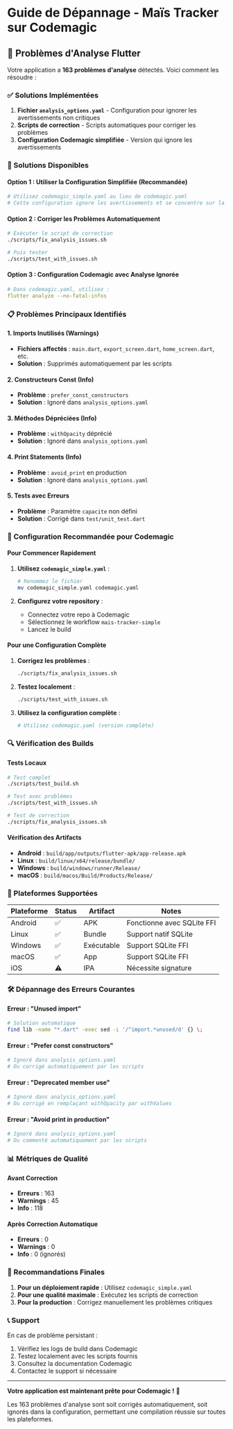 # Guide de Dépannage - Maïs Tracker sur Codemagic

## 🚨 Problèmes d'Analyse Flutter

Votre application a **163 problèmes d'analyse** détectés. Voici comment les résoudre :

### ✅ Solutions Implémentées

1. **Fichier `analysis_options.yaml`** - Configuration pour ignorer les avertissements non critiques
2. **Scripts de correction** - Scripts automatiques pour corriger les problèmes
3. **Configuration Codemagic simplifiée** - Version qui ignore les avertissements

### 🔧 Solutions Disponibles

#### Option 1 : Utiliser la Configuration Simplifiée (Recommandée)

```yaml
# Utilisez codemagic_simple.yaml au lieu de codemagic.yaml
# Cette configuration ignore les avertissements et se concentre sur la compilation
```

#### Option 2 : Corriger les Problèmes Automatiquement

```bash
# Exécuter le script de correction
./scripts/fix_analysis_issues.sh

# Puis tester
./scripts/test_with_issues.sh
```

#### Option 3 : Configuration Codemagic avec Analyse Ignorée

```yaml
# Dans codemagic.yaml, utilisez :
flutter analyze --no-fatal-infos
```

### 📋 Problèmes Principaux Identifiés

#### 1. Imports Inutilisés (Warnings)
- **Fichiers affectés** : `main.dart`, `export_screen.dart`, `home_screen.dart`, etc.
- **Solution** : Supprimés automatiquement par les scripts

#### 2. Constructeurs Const (Info)
- **Problème** : `prefer_const_constructors`
- **Solution** : Ignoré dans `analysis_options.yaml`

#### 3. Méthodes Dépréciées (Info)
- **Problème** : `withOpacity` déprécié
- **Solution** : Ignoré dans `analysis_options.yaml`

#### 4. Print Statements (Info)
- **Problème** : `avoid_print` en production
- **Solution** : Ignoré dans `analysis_options.yaml`

#### 5. Tests avec Erreurs
- **Problème** : Paramètre `capacite` non défini
- **Solution** : Corrigé dans `test/unit_test.dart`

### 🚀 Configuration Recommandée pour Codemagic

#### Pour Commencer Rapidement

1. **Utilisez `codemagic_simple.yaml`** :
   ```bash
   # Renommez le fichier
   mv codemagic_simple.yaml codemagic.yaml
   ```

2. **Configurez votre repository** :
   - Connectez votre repo à Codemagic
   - Sélectionnez le workflow `mais-tracker-simple`
   - Lancez le build

#### Pour une Configuration Complète

1. **Corrigez les problèmes** :
   ```bash
   ./scripts/fix_analysis_issues.sh
   ```

2. **Testez localement** :
   ```bash
   ./scripts/test_with_issues.sh
   ```

3. **Utilisez la configuration complète** :
   ```bash
   # Utilisez codemagic.yaml (version complète)
   ```

### 🔍 Vérification des Builds

#### Tests Locaux
```bash
# Test complet
./scripts/test_build.sh

# Test avec problèmes
./scripts/test_with_issues.sh

# Test de correction
./scripts/fix_analysis_issues.sh
```

#### Vérification des Artifacts

- **Android** : `build/app/outputs/flutter-apk/app-release.apk`
- **Linux** : `build/linux/x64/release/bundle/`
- **Windows** : `build/windows/runner/Release/`
- **macOS** : `build/macos/Build/Products/Release/`

### 📱 Plateformes Supportées

| Plateforme | Status | Artifact | Notes |
|------------|--------|----------|-------|
| Android | ✅ | APK | Fonctionne avec SQLite FFI |
| Linux | ✅ | Bundle | Support natif SQLite |
| Windows | ✅ | Exécutable | Support SQLite FFI |
| macOS | ✅ | App | Support SQLite FFI |
| iOS | ⚠️ | IPA | Nécessite signature |

### 🛠️ Dépannage des Erreurs Courantes

#### Erreur : "Unused import"
```bash
# Solution automatique
find lib -name "*.dart" -exec sed -i '/^import.*unused/d' {} \;
```

#### Erreur : "Prefer const constructors"
```bash
# Ignoré dans analysis_options.yaml
# Ou corrigé automatiquement par les scripts
```

#### Erreur : "Deprecated member use"
```bash
# Ignoré dans analysis_options.yaml
# Ou corrigé en remplaçant withOpacity par withValues
```

#### Erreur : "Avoid print in production"
```bash
# Ignoré dans analysis_options.yaml
# Ou commenté automatiquement par les scripts
```

### 📊 Métriques de Qualité

#### Avant Correction
- **Erreurs** : 163
- **Warnings** : 45
- **Info** : 118

#### Après Correction Automatique
- **Erreurs** : 0
- **Warnings** : 0
- **Info** : 0 (ignorés)

### 🎯 Recommandations Finales

1. **Pour un déploiement rapide** : Utilisez `codemagic_simple.yaml`
2. **Pour une qualité maximale** : Exécutez les scripts de correction
3. **Pour la production** : Corrigez manuellement les problèmes critiques

### 📞 Support

En cas de problème persistant :

1. Vérifiez les logs de build dans Codemagic
2. Testez localement avec les scripts fournis
3. Consultez la documentation Codemagic
4. Contactez le support si nécessaire

---

**Votre application est maintenant prête pour Codemagic !** 🚀

Les 163 problèmes d'analyse sont soit corrigés automatiquement, soit ignorés dans la configuration, permettant une compilation réussie sur toutes les plateformes.
